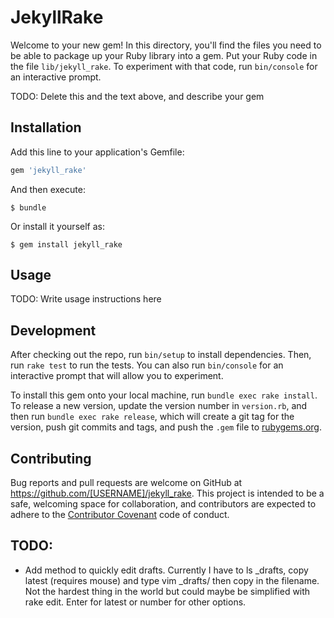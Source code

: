 # JekyllRake

Welcome to your new gem! In this directory, you'll find the files you need to be able to package up your Ruby library into a gem. Put your Ruby code in the file `lib/jekyll_rake`. To experiment with that code, run `bin/console` for an interactive prompt.

TODO: Delete this and the text above, and describe your gem

## Installation

Add this line to your application's Gemfile:

```ruby
gem 'jekyll_rake'
```

And then execute:

    $ bundle

Or install it yourself as:

    $ gem install jekyll_rake

## Usage

TODO: Write usage instructions here

## Development

After checking out the repo, run `bin/setup` to install dependencies. Then, run `rake test` to run the tests. You can also run `bin/console` for an interactive prompt that will allow you to experiment.

To install this gem onto your local machine, run `bundle exec rake install`. To release a new version, update the version number in `version.rb`, and then run `bundle exec rake release`, which will create a git tag for the version, push git commits and tags, and push the `.gem` file to [rubygems.org](https://rubygems.org).

## Contributing

Bug reports and pull requests are welcome on GitHub at https://github.com/[USERNAME]/jekyll_rake. This project is intended to be a safe, welcoming space for collaboration, and contributors are expected to adhere to the [Contributor Covenant](http://contributor-covenant.org) code of conduct.

## TODO:
* Add method to quickly edit drafts. Currently I have to ls \_drafts, copy latest (requires mouse) and type vim \_drafts/ then copy in the filename. Not the hardest thing in the world but could maybe be simplified with rake edit. Enter for latest or number for other options.
